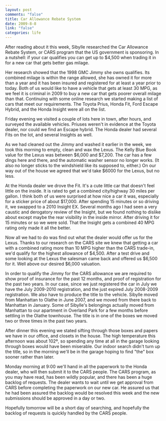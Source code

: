 ```yaml
--- 
layout: post
comments: "false"
title: Car Allowance Rebate System
date: 2009-8-8
link: "false"
categories: life
---
```

After reading about it this week, Sibylle researched the Car Allowance Rebate System, or CARS program that the US government is sponsoring. In a nutshell: if your car qualifies you can get up to $4,500 when trading it in for a new car that gets better gas milage.

Her research showed that the 1998 GMC Jimmy she owns qualifies. Its combined milage is within the range allowed, she has owned it for more than a year and it has been insured and registered for at least a year prior to today. Both of us would like to have a vehicle that gets at least 30 MPG, as we feel it is criminal in 2009 to buy a new car that gets poorer overall milage than that. Continuing with some online research we started making a list of cars that meet our requirements. The Toyota Prius, Honda Fit, Ford Escape Hybrid, and the Honda Insight were all on the list.

Friday evening we visited a couple of lots here in town, after hours, and surveyed the available vehicles. Priuses weren't in evidence at the Toyota dealer, nor could we find an Escape hybrid. The Honda dealer had several Fits on the lot, and several Insights as well.

As we had cleaned out the Jimmy and washed it earlier in the week, we took this morning to empty, clean and wax the Lexus. The Kelly Blue Book value for the Lexus was between $6,000 and $7,200. The car has a few dings here and there, and the automatic washer sensor no longer works. (It also no longer sticks to the windshield like its supposed to, either.) On our way out of the house we agreed that we'd take $6000 for the Lexus, but no less.

At the Honda dealer we drove the Fit. It's a cute little car that doesn't feel little on the inside. It is rated to get a combined city/highway 30 miles per gallon. I think both of us were surprised at how nice a car it was, especially for a sticker price of about $17,000. After spending 15 minutes or so driving it, we swapped to a 2010 Insight EX. Several months ago I had seen a very caustic and derogatory review of the Insight, but we found nothing to dislike about except maybe the rear visibility in the inside mirror. After driving it for 15 minutes or so we were sold. That the Insight gets a combined 40 MPG rating only made it all the better.

Now all we had to do was find out what the dealer would offer us for the Lexus. Thanks to our research on the CARS site we knew that getting a car with a combined rating more than 10 MPG higher than the CARS trade-in, we'd qualify for the highest allowance of $4,500. After a test drive and some looking at the Lexus the salesman came back and offered us $6,500 for it. Well above our desired $6,000 valuation.

In order to qualify the Jimmy for the CARS allowance we are required to show proof of insurance for the past 12 months, and proof of registration for the past two years. In our case, since we just registered the car in July we have the July 2009-2010 registration, and the just expired July 2008-2009 registration. We also have to produce the title to the vehicle. Sibylle moved from Manhattan to Olathe in June 2007, and we moved from there back to Manhattan in January. Some of Sibylle's belongings actually moved from Manhattan to our apartment in Overland Park for a few months before settling in the Olathe townhouse. The title is in one of the boxes we moved two or three times in the past two years.

After dinner this evening we stated sifting through those boxes and papers we have in our office, and closets in the house. The high temperature this afternoon was about 102º, so spending any time at all in the garage looking through boxes would have been miserable. Our indoor search didn't turn up the title, so in the morning we'll be in the garage hoping to find "the" box sooner rather than later.

Monday morning at 9:00 we'll hand in all the paperwork to the Honda dealer, who will then submit it to the CARS people. The CARS program, as you may have read, has been wildly popular, and there has been a huge backlog of requests. The dealer wants to wait until we get approval from CARS before completing the paperwork on our new car. He assured us that he had been assured the backlog would be resolved this week and the new submissions should be approved in a day or two.

Hopefully tomorrow will be a short day of searching, and hopefully the backlog of requests is quickly handled by the CARS people.
